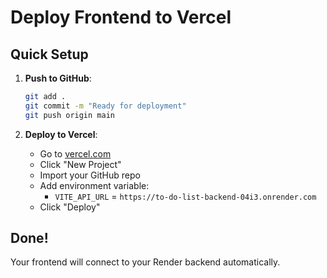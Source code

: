 # Deploy Frontend to Vercel

## Quick Setup

1. **Push to GitHub**:
   ```bash
   git add .
   git commit -m "Ready for deployment"
   git push origin main
   ```

2. **Deploy to Vercel**:
   - Go to [vercel.com](https://vercel.com)
   - Click "New Project" 
   - Import your GitHub repo
   - Add environment variable:
     - `VITE_API_URL` = `https://to-do-list-backend-04i3.onrender.com`
   - Click "Deploy"

## Done!
Your frontend will connect to your Render backend automatically.